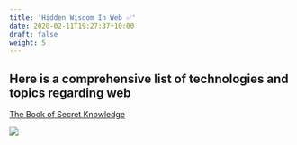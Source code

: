 ```yaml
---
title: 'Hidden Wisdom In Web ✅'
date: 2020-02-11T19:27:37+10:00
draft: false
weight: 5
---
```


## Here is a comprehensive list of technologies and topics regarding web

[The Book of Secret Knowledge](https://github.com/trimstray/the-book-of-secret-knowledge)

![](/2020-06-23-15-24-52.png)
